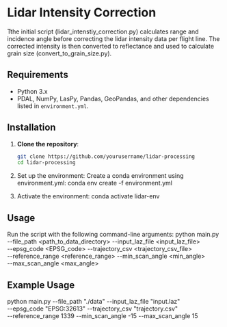 # Lidar Intensity Correction
Tthe initial script (lidar_intenstiy_correction.py) calculates range and incidence angle before correcting the lidar intensity data per flight line. The corrected intensity is then converted to reflectance and used to calculate grain size (convert_to_grain_size.py).

## Requirements

- Python 3.x
- PDAL, NumPy, LasPy, Pandas, GeoPandas, and other dependencies listed in `environment.yml`.

## Installation

1. **Clone the repository**:
   ```bash
   git clone https://github.com/yourusername/lidar-processing
   cd lidar-processing

2. Set up the environment: Create a conda environment using environment.yml:
conda env create -f environment.yml

3. Activate the environment:
conda activate lidar-env

## Usage
Run the script with the following command-line arguments:
python main.py --file_path <path_to_data_directory> --input_laz_file <input_laz_file> \
               --epsg_code <EPSG_code> --trajectory_csv <trajectory_csv_file> \
               --reference_range <reference_range> --min_scan_angle <min_angle> \
               --max_scan_angle <max_angle>

## Example Usage
python main.py --file_path "./data" --input_laz_file "input.laz" \
               --epsg_code "EPSG:32613" --trajectory_csv "trajectory.csv" \
               --reference_range 1339 --min_scan_angle -15 --max_scan_angle 15
